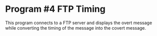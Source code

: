 # Program #4 FTP Timing
This program connects to a FTP server and displays the overt message while converting the timing of the message into the covert message.
